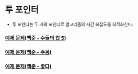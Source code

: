 # 투 포인터

- 투 포인터는 두 개의 포인터로 알고리즘의 시간 복잡도를 최적화한다.

### [예제 문제(백준 - 수들의 합 5)]()
### [예제 문제(백준 - 주몽)]()
### [예제 문제(백준 - 좋다)]()